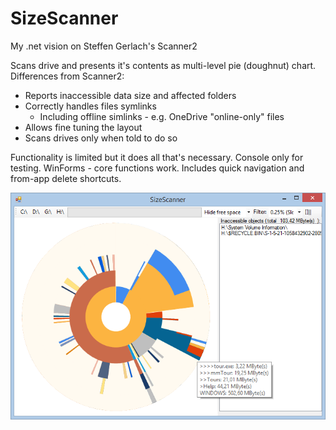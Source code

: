 # SizeScanner
My .net vision on Steffen Gerlach's Scanner2

Scans drive and presents it's contents as multi-level pie (doughnut) chart.
Differences from Scanner2:
  * Reports inaccessible data size and affected folders
  * Correctly handles files symlinks
    * Including offline simlinks - e.g. OneDrive "online-only" files
  * Allows fine tuning the layout
  * Scans drives only when told to do so

Functionality is limited but it does all that's necessary.
Console only for testing. 
WinForms - core functions work. Includes quick navigation and from-app delete shortcuts.


![](https://raw.githubusercontent.com/AgentMC/SizeScanner/master/Img/SSSS01.png)
